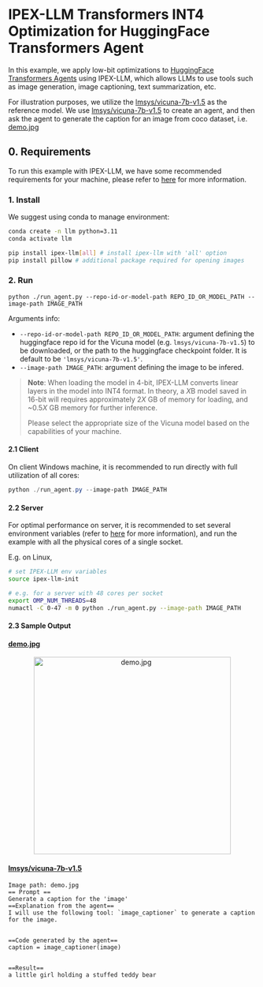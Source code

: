 # IPEX-LLM Transformers INT4 Optimization for HuggingFace Transformers Agent
In this example, we apply low-bit optimizations to [HuggingFace Transformers Agents](https://huggingface.co/docs/transformers/transformers_agents) using IPEX-LLM, which allows LLMs to use tools such as image generation, image captioning, text summarization, etc.

For illustration purposes, we utilize the [lmsys/vicuna-7b-v1.5](https://huggingface.co/lmsys/vicuna-7b-v1.5) as the reference model. We use [lmsys/vicuna-7b-v1.5](https://huggingface.co/lmsys/vicuna-7b-v1.5) to create an agent, and then ask the agent to generate the caption for an image from coco dataset, i.e. [demo.jpg](https://cocodataset.org/#explore?id=264959)

## 0. Requirements
To run this example with IPEX-LLM, we have some recommended requirements for your machine, please refer to [here](https://github.com/intel-analytics/ipex-llm/tree/main/python/llm/example/CPU/HF-Transformers-AutoModels/Model#recommended-requirements) for more information.


### 1. Install
We suggest using conda to manage environment:
```bash
conda create -n llm python=3.11
conda activate llm

pip install ipex-llm[all] # install ipex-llm with 'all' option
pip install pillow # additional package required for opening images
```

### 2. Run
```
python ./run_agent.py --repo-id-or-model-path REPO_ID_OR_MODEL_PATH --image-path IMAGE_PATH
```

Arguments info:
- `--repo-id-or-model-path REPO_ID_OR_MODEL_PATH`: argument defining the huggingface repo id for the Vicuna model (e.g. `lmsys/vicuna-7b-v1.5`) to be downloaded, or the path to the huggingface checkpoint folder. It is default to be `'lmsys/vicuna-7b-v1.5'`.
- `--image-path IMAGE_PATH`: argument defining the image to be infered.

> **Note**: When loading the model in 4-bit, IPEX-LLM converts linear layers in the model into INT4 format. In theory, a *X*B model saved in 16-bit will requires approximately 2*X* GB of memory for loading, and ~0.5*X* GB memory for further inference.
>
> Please select the appropriate size of the Vicuna model based on the capabilities of your machine.

#### 2.1 Client
On client Windows machine, it is recommended to run directly with full utilization of all cores:
```powershell
python ./run_agent.py --image-path IMAGE_PATH
```

#### 2.2 Server
For optimal performance on server, it is recommended to set several environment variables (refer to [here](../README.md#best-known-configuration-on-linux) for more information), and run the example with all the physical cores of a single socket.

E.g. on Linux,
```bash
# set IPEX-LLM env variables
source ipex-llm-init

# e.g. for a server with 48 cores per socket
export OMP_NUM_THREADS=48
numactl -C 0-47 -m 0 python ./run_agent.py --image-path IMAGE_PATH
```

#### 2.3 Sample Output
#### [demo.jpg](https://cocodataset.org/#explore?id=264959)
<p align="center">
<img src="http://farm6.staticflickr.com/5268/5602445367_3504763978_z.jpg" alt="demo.jpg" width="400"/>
</p>

#### [lmsys/vicuna-7b-v1.5](https://huggingface.co/lmsys/vicuna-7b-v1.5)
```log
Image path: demo.jpg
== Prompt ==
Generate a caption for the 'image'
==Explanation from the agent==
I will use the following tool: `image_captioner` to generate a caption for the image.


==Code generated by the agent==
caption = image_captioner(image)


==Result==
a little girl holding a stuffed teddy bear
```
